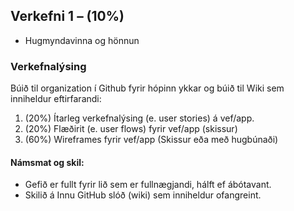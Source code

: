 ## Verkefni 1 – (10%)
- Hugmyndavinna og hönnun

### Verkefnalýsing 
Búið til organization í Github fyrir hópinn ykkar og búið til Wiki sem inniheldur eftirfarandi:

1. (20%) Ítarleg verkefnalýsing (e. user stories) á vef/app.
1. (20%) Flæðirit (e. user flows) fyrir vef/app (skissur)
1. (60%) Wireframes fyrir vef/app (Skissur eða með hugbúnaði)

#### Námsmat og skil:
* Gefið er fullt fyrir lið sem er fullnægjandi, hálft ef ábótavant.
* Skilið á Innu GitHub slóð (wiki) sem inniheldur ofangreint.
